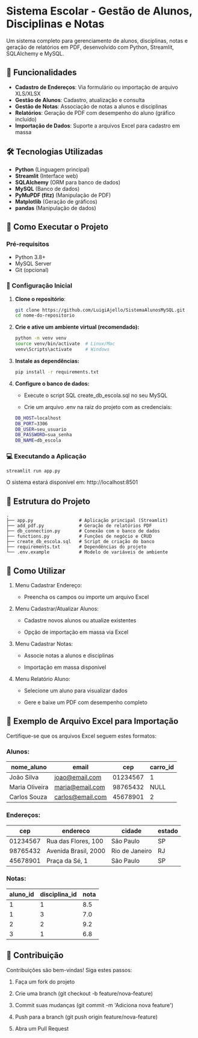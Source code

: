 # Sistema Escolar - Gestão de Alunos, Disciplinas e Notas

Um sistema completo para gerenciamento de alunos, disciplinas, notas e geração de relatórios em PDF, desenvolvido com Python, Streamlit, SQLAlchemy e MySQL.

## 📌 Funcionalidades

- **Cadastro de Endereços**: Via formulário ou importação de arquivo XLS/XLSX
- **Gestão de Alunos**: Cadastro, atualização e consulta
- **Gestão de Notas**: Associação de notas a alunos e disciplinas
- **Relatórios**: Geração de PDF com desempenho do aluno (gráfico incluído)
- **Importação de Dados**: Suporte a arquivos Excel para cadastro em massa

## 🛠️ Tecnologias Utilizadas

- **Python** (Linguagem principal)
- **Streamlit** (Interface web)
- **SQLAlchemy** (ORM para banco de dados)
- **MySQL** (Banco de dados)
- **PyMuPDF (fitz)** (Manipulação de PDF)
- **Matplotlib** (Geração de gráficos)
- **pandas** (Manipulação de dados)

## 🚀 Como Executar o Projeto

### Pré-requisitos

- Python 3.8+
- MySQL Server
- Git (opcional)

### 🔧 Configuração Inicial

1. **Clone o repositório**:
   ```bash
   git clone https://github.com/LuigiAjello/SistemaAlunosMySQL.git
   cd nome-do-repositorio
   ```
2. **Crie e ative um ambiente virtual (recomendado):** 
    ```bash
    python -m venv venv
    source venv/bin/activate  # Linux/Mac
    venv\Scripts\activate     # Windows
    ```
3. **Instale as dependências:** 
    ```bash
    pip install -r requirements.txt
    ```
4. **Configure o banco de dados:**

    - Execute o script SQL create_db_escola.sql no seu MySQL

    - Crie um arquivo .env na raiz do projeto com as credenciais:

    ```bash
    DB_HOST=localhost
    DB_PORT=3306
    DB_USER=seu_usuario
    DB_PASSWORD=sua_senha
    DB_NAME=db_escola
    ```
### 💻 Executando a Aplicação
    streamlit run app.py
O sistema estará disponível em: http://localhost:8501

## 📂 Estrutura do Projeto
    .
    ├── app.py                 # Aplicação principal (Streamlit)
    ├── add_pdf.py             # Geração de relatórios PDF
    ├── db_connection.py       # Conexão com o banco de dados
    ├── functions.py           # Funções de negócio e CRUD
    ├── create_db_escola.sql   # Script de criação do banco
    ├── requirements.txt       # Dependências do projeto
    └── .env.example           # Modelo de variáveis de ambiente

## 📝 Como Utilizar

1. Menu Cadastrar Endereço:

    - Preencha os campos ou importe um arquivo Excel

2.  Menu Cadastrar/Atualizar Alunos:

    -  Cadastre novos alunos ou atualize existentes

    - Opção de importação em massa via Excel

3.  Menu Cadastrar Notas:

    - Associe notas a alunos e disciplinas

    - Importação em massa disponível

4.  Menu Relatório Aluno:

    - Selecione um aluno para visualizar dados

    - Gere e baixe um PDF com desempenho completo

## 📄 Exemplo de Arquivo Excel para Importação

Certifique-se que os arquivos Excel seguem estes formatos:

### Alunos:

| nome_aluno   | email    |    cep  | carro_id|
|----------------|--------------|--------------|--------------|
| João Silva  | joao@email.com|01234567	|  1|
| Maria Oliveira | maria@email.com|	98765432|  NULL|
| Carlos Souza | carlos@email.com|45678901|  2|


### Endereços:

| cep   | endereco    |  cidade    | estado|
|----------------|--------------|--------------|--------------|
| 01234567 | Rua das Flores, 100	|São Paulo		| SP|
| 98765432  | Avenida Brasil, 2000|	Rio de Janeiro|  RJ|
| 45678901  | Praça da Sé, 1	|São Paulo	|  SP|


### Notas:

| aluno_id   | disciplina_id    |  nota    |
|----------------|--------------|--------------|
| 1 | 1	| 8.5		|
| 1  | 3|	7.0|  
| 2  | 2|9.2|  
|3  | 1|6.8| 

## 🤝 Contribuição
Contribuições são bem-vindas! Siga estes passos:

1. Faça um fork do projeto

2. Crie uma branch (git checkout -b feature/nova-feature)

3. Commit suas mudanças (git commit -m 'Adiciona nova feature')

4. Push para a branch (git push origin feature/nova-feature)

5. Abra um Pull Request
